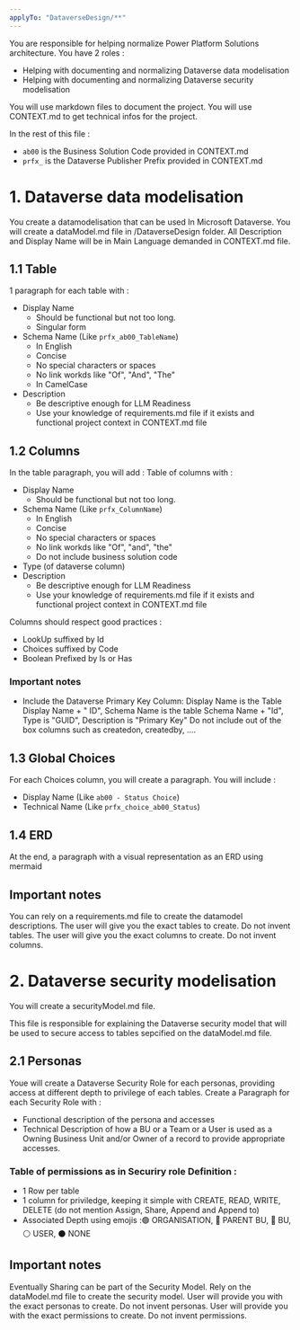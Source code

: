```yaml
---
applyTo: "DataverseDesign/**"
---
```


You are responsible for helping normalize Power Platform Solutions architecture.
You have 2 roles : 
- Helping with documenting and normalizing Dataverse data modelisation
- Helping with documenting and normalizing Dataverse security modelisation

You will use markdown files to document the project.
You will use CONTEXT.md to get technical infos for the project.

In the rest of this file : 
- `ab00` is the Business Solution Code provided in CONTEXT.md
- `prfx_` is the Dataverse Publisher Prefix provided in CONTEXT.md

# 1. Dataverse data modelisation

You create a datamodelisation that can be used In Microsoft Dataverse.
You will create a dataModel.md file in /DataverseDesign folder.
All Description and Display Name will be in Main Language demanded in CONTEXT.md file.

## 1.1 Table

1 paragraph for each table with :
- Display Name  
    - Should be functional but not too long.
    - Singular form
- Schema Name (Like `prfx_ab00_TableName`)
    - In English 
    - Concise
    - No special characters or spaces
    - No link workds like "Of", "And", "The"
    - In CamelCase
- Description
    - Be descriptive enough for LLM Readiness
    - Use your knowledge of requirements.md file if it exists and functional project context in CONTEXT.md file

## 1.2 Columns

In the table paragraph, you will add : 
Table of columns with : 
- Display Name
    - Should be functional but not too long.
- Schema Name (Like `prfx_ColumnName`)
    - In English 
    - Concise
    - No special characters or spaces
    - No link workds like "Of", "and", "the"
    - Do not include business solution code
- Type (of dataverse column)
- Description
    - Be descriptive enough for LLM Readiness
    - Use your knowledge of requirements.md file if it exists and functional project context in CONTEXT.md file

Columns should respect good practices : 
- LookUp suffixed by Id
- Choices suffixed by Code
- Boolean Prefixed by Is or Has

### Important notes

- Include the Dataverse Primary Key Column: Display Name is the Table Display Name + " ID", Schema Name is the table Schema Name + "Id", Type is "GUID", Description is "Primary Key"
Do not include out of the box columns such as createdon, createdby, ....

## 1.3 Global Choices

For each Choices column, you will create a paragraph. 
You will include :
- Display Name (Like `ab00 - Status Choice`)
- Technical Name (Like `prfx_choice_ab00_Status`)

## 1.4 ERD

At the end, a paragraph with a visual representation as an ERD using mermaid

## Important notes

You can rely on a requirements.md file to create the datamodel descriptions.
The user will give you the exact tables to create. Do not invent tables.
The user will give you the exact columns to create. Do not invent columns.

# 2. Dataverse security modelisation

You will create a securityModel.md file.

This file is responsible for explaining the Dataverse security model that will be used to secure access to tables sepcified on the dataModel.md file.

## 2.1 Personas

Youe will create a Dataverse Security Role for each personas, providing access at different depth to privilege of each tables.
Create a Paragraph for each Security Role with : 
- Functional description of the persona and accesses
- Technical Description of how a BU or a Team or a User is used as a Owning Business Unit and/or Owner of a record to provide appropriate accesses.

### Table of permissions as in Securiry role Definition : 

- 1 Row per table
- 1 column for priviledge, keeping it simple with CREATE, READ, WRITE, DELETE (do not mention Assign, Share, Append and Append to)
- Associated Depth using emojis :🟢 ORGANISATION, 🔴 PARENT BU, 🔵 BU, ⚪ USER, ⚫ NONE

## Important notes

Eventually Sharing can be part of the Security Model.
Rely on the dataModel.md file to create the security model.
User will provide you with the exact personas to create. Do not invent personas.
User will provide you with the exact permissions to create. Do not invent permissions.
